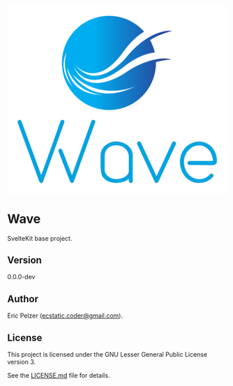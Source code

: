 ![](https://github.com/senselogic/WAVE/blob/master/LOGO/wave.png)

# Wave

SvelteKit base project.

## Version

0.0.0-dev

## Author

Eric Pelzer (ecstatic.coder@gmail.com).

## License

This project is licensed under the GNU Lesser General Public License version 3.

See the [LICENSE.md](LICENSE.md) file for details.
